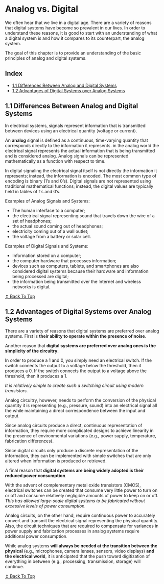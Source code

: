 # Analog vs. Digital

We often hear that we live in a digital age. There are a variety of reasons that digital systems have become so prevalent in our lives. In order to understand these reasons, it is good to start with an understanding of what a digital system is and how it compares to its counterpart, the analog system.

The goal of this chapter is to provide an understanding of the basic principles of analog and digital systems.

<!-- omit in toc -->
## Index

- [1.1 Differences Between Analog and Digital Systems](#11-differences-between-analog-and-digital-systems)
- [1.2 Advantages of Digital Systems over Analog Systems](#12-advantages-of-digital-systems-over-analog-systems)

## 1.1 Differences Between Analog and Digital Systems

In electrical systems, signals represent information that is transmitted between devices using an electrical quantity (voltage or current).

An **analog** signal is defined as a continuous, time-varying quantity that corresponds directly to the information it represents. in the analog world the electrical signal represents the actual information that is being transmitted and is considered analog. Analog signals can be represented mathematically as a function with respect to time.

In digital signaling the electrical signal itself is not directly the information it represents; instead, the information is encoded. The most common type of encoding is binary (1’s and 0’s). Digital signals are not represented using traditional mathematical functions; instead, the digital values are typically held in tables of 1’s and 0’s.

Examples of Analog Signals and Systems:

- The human interface to a computer;
- the electrical signal representing sound that travels down the wire of a set of headphones;
- the actual sound coming out of headphones;
- electricity coming out of a wall outlet;
- the voltage from a battery or solar cell.

Examples of Digital Signals and Systems:

- Information stored on a computer;
- the computer hardware that processes information;
- devices such as computers, tablets, and smartphones are also considered digital systems because their hardware and information being processed are digital;
- the information being transmitted over the Internet and wireless networks is digital.

[↥ Back To Top](#index)

## 1.2 Advantages of Digital Systems over Analog Systems

There are a variety of reasons that digital systems are preferred over analog systems. First is **their ability to operate within the presence of noise**.

Another reason that **digital systems are preferred over analog ones is the simplicity of the circuitry**.

In order to produce a 1 and 0, you simply need an electrical switch. If the switch connects the output to a voltage below the threshold, then it produces a 0. If the switch connects the output to a voltage above the threshold, then it produces a 1.

*It is relatively simple to create such a switching circuit using modern transistors.*

Analog circuitry, however, needs to perform the conversion of the physical quantity it is representing (e.g., pressure, sound) into an electrical signal all the while maintaining a direct correspondence between the input and output.

Since analog circuits produce a direct, continuous representation of information, they require more complicated designs to achieve linearity in the presence of environmental variations (e.g., power supply, temperature, fabrication differences).

Since digital circuits only produce a discrete representation of the information, they can be implemented with simple switches that are only altered when information is produced or retrieved.

A final reason that **digital systems are being widely adopted is their reduced power consumption**.

With the advent of complementary metal oxide transistors (CMOS), electrical switches can be created that consume very little power to turn on or off and consume relatively negligible amounts of power to keep on or off. *This has allowed large-scale digital systems to be fabricated without excessive levels of
power consumption.*

Analog circuits, on the other hand, require continuous power to accurately convert and transmit the electrical signal representing the physical quantity. Also, the circuit techniques that are required to compensate for variances in power supply and fabrication processes in analog systems require additional power consumption.

While analog systems **will always be needed at the transition between the physical** (e.g., microphones, camera lenses, sensors, video displays) **and the electrical world**, it is anticipated that the push toward digitization of everything in between (e.g., processing, transmission, storage) will continue.

[↥ Back To Top](#index)

